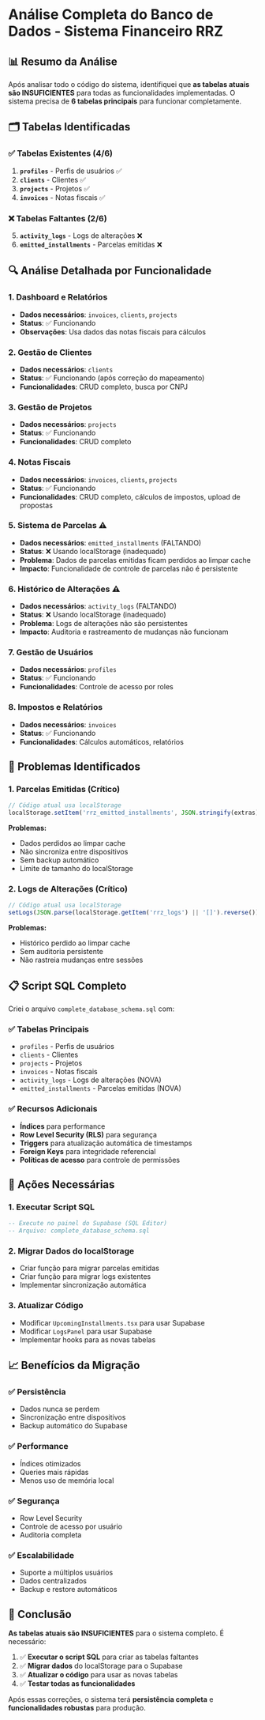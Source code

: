 # Análise Completa do Banco de Dados - Sistema Financeiro RRZ

## 📊 Resumo da Análise

Após analisar todo o código do sistema, identifiquei que **as tabelas atuais são INSUFICIENTES** para todas as funcionalidades implementadas. O sistema precisa de **6 tabelas principais** para funcionar completamente.

## 🗂️ Tabelas Identificadas

### ✅ Tabelas Existentes (4/6)
1. **`profiles`** - Perfis de usuários ✅
2. **`clients`** - Clientes ✅
3. **`projects`** - Projetos ✅
4. **`invoices`** - Notas fiscais ✅

### ❌ Tabelas Faltantes (2/6)
5. **`activity_logs`** - Logs de alterações ❌
6. **`emitted_installments`** - Parcelas emitidas ❌

## 🔍 Análise Detalhada por Funcionalidade

### 1. **Dashboard e Relatórios**
- **Dados necessários**: `invoices`, `clients`, `projects`
- **Status**: ✅ Funcionando
- **Observações**: Usa dados das notas fiscais para cálculos

### 2. **Gestão de Clientes**
- **Dados necessários**: `clients`
- **Status**: ✅ Funcionando (após correção do mapeamento)
- **Funcionalidades**: CRUD completo, busca por CNPJ

### 3. **Gestão de Projetos**
- **Dados necessários**: `projects`
- **Status**: ✅ Funcionando
- **Funcionalidades**: CRUD completo

### 4. **Notas Fiscais**
- **Dados necessários**: `invoices`, `clients`, `projects`
- **Status**: ✅ Funcionando
- **Funcionalidades**: CRUD completo, cálculos de impostos, upload de propostas

### 5. **Sistema de Parcelas** ⚠️
- **Dados necessários**: `emitted_installments` (FALTANDO)
- **Status**: ❌ Usando localStorage (inadequado)
- **Problema**: Dados de parcelas emitidas ficam perdidos ao limpar cache
- **Impacto**: Funcionalidade de controle de parcelas não é persistente

### 6. **Histórico de Alterações** ⚠️
- **Dados necessários**: `activity_logs` (FALTANDO)
- **Status**: ❌ Usando localStorage (inadequado)
- **Problema**: Logs de alterações não são persistentes
- **Impacto**: Auditoria e rastreamento de mudanças não funcionam

### 7. **Gestão de Usuários**
- **Dados necessários**: `profiles`
- **Status**: ✅ Funcionando
- **Funcionalidades**: Controle de acesso por roles

### 8. **Impostos e Relatórios**
- **Dados necessários**: `invoices`
- **Status**: ✅ Funcionando
- **Funcionalidades**: Cálculos automáticos, relatórios

## 🚨 Problemas Identificados

### 1. **Parcelas Emitidas (Crítico)**
```typescript
// Código atual usa localStorage
localStorage.setItem('rrz_emitted_installments', JSON.stringify(extras));
```
**Problemas:**
- Dados perdidos ao limpar cache
- Não sincroniza entre dispositivos
- Sem backup automático
- Limite de tamanho do localStorage

### 2. **Logs de Alterações (Crítico)**
```typescript
// Código atual usa localStorage
setLogs(JSON.parse(localStorage.getItem('rrz_logs') || '[]').reverse());
```
**Problemas:**
- Histórico perdido ao limpar cache
- Sem auditoria persistente
- Não rastreia mudanças entre sessões

## 📋 Script SQL Completo

Criei o arquivo `complete_database_schema.sql` com:

### ✅ Tabelas Principais
- `profiles` - Perfis de usuários
- `clients` - Clientes
- `projects` - Projetos  
- `invoices` - Notas fiscais
- `activity_logs` - Logs de alterações (NOVA)
- `emitted_installments` - Parcelas emitidas (NOVA)

### ✅ Recursos Adicionais
- **Índices** para performance
- **Row Level Security (RLS)** para segurança
- **Triggers** para atualização automática de timestamps
- **Foreign Keys** para integridade referencial
- **Políticas de acesso** para controle de permissões

## 🔧 Ações Necessárias

### 1. **Executar Script SQL**
```sql
-- Execute no painel do Supabase (SQL Editor)
-- Arquivo: complete_database_schema.sql
```

### 2. **Migrar Dados do localStorage**
- Criar função para migrar parcelas emitidas
- Criar função para migrar logs existentes
- Implementar sincronização automática

### 3. **Atualizar Código**
- Modificar `UpcomingInstallments.tsx` para usar Supabase
- Modificar `LogsPanel` para usar Supabase
- Implementar hooks para as novas tabelas

## 📈 Benefícios da Migração

### ✅ Persistência
- Dados nunca se perdem
- Sincronização entre dispositivos
- Backup automático do Supabase

### ✅ Performance
- Índices otimizados
- Queries mais rápidas
- Menos uso de memória local

### ✅ Segurança
- Row Level Security
- Controle de acesso por usuário
- Auditoria completa

### ✅ Escalabilidade
- Suporte a múltiplos usuários
- Dados centralizados
- Backup e restore automáticos

## 🎯 Conclusão

**As tabelas atuais são INSUFICIENTES** para o sistema completo. É necessário:

1. ✅ **Executar o script SQL** para criar as tabelas faltantes
2. ✅ **Migrar dados** do localStorage para o Supabase
3. ✅ **Atualizar o código** para usar as novas tabelas
4. ✅ **Testar todas as funcionalidades**

Após essas correções, o sistema terá **persistência completa** e **funcionalidades robustas** para produção. 